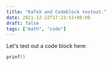 ```yaml
---
title: "KaTeX and Codeblock testout."
date: 2021-12-22T17:23:51+08:00
draft: false
tags: ["math", "code"]
---
```





<!-- {{< image src="images/my-image.jpg" >}} -->


<!-- {{< three src="draw.js" >}} -->

Let's test out a code block here:
```c 
prinf()

```


